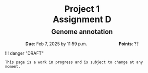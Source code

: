 <h1 style="margin-bottom: 0.4em; text-align: center;">
    <b>Project 1</b><br>
    Assignment D
</h1>
<h2 style="margin-top: 0.0em; text-align: center;">
    Genome annotation
</h2>

<p style="text-align: center;">
    <object hspace="50">
        <strong>Due</strong></a>: Feb 7, 2025 by 11:59 p.m.
    </object>
    <object hspace="50">
        <strong>Points</strong></a>: ??
    </object>
</p>

!!! danger "DRAFT"

    This page is a work in progress and is subject to change at any moment.
